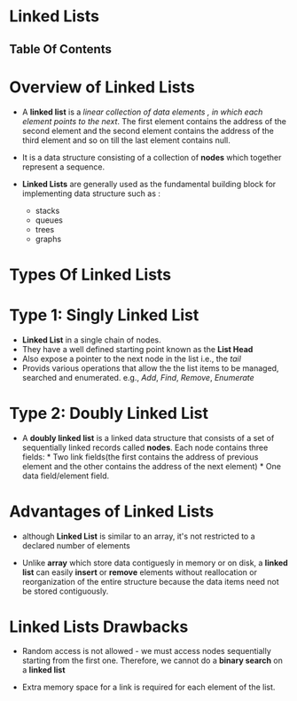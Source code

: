# Linked Lists

## Table Of Contents

# Overview of Linked Lists
* A __linked list__ is a _linear collection of data elements , in which each element points to the next_. The first element contains the address of the second element and the second element contains the address of the third element and so on till the last element contains null. 

* It is a data structure consisting of a collection of __nodes__ which together represent a sequence.

* __Linked Lists__ are generally used as the fundamental building block for implementing data structure such as :
    * stacks
    * queues
    * trees
    * graphs

# Types Of Linked Lists

# Type 1: Singly Linked List
* __Linked List__ in a single chain of nodes.
* They have a well defined starting point known as the __List Head__
* Also expose a pointer to the next node in the list i.e., the _tail_
* Provids various operations that allow the the list items to be managed, searched and enumerated. e.g., _Add_, _Find_, _Remove_, _Enumerate_


# Type 2: Doubly Linked List
* A __doubly linked list__ is a linked data structure that consists of a set of sequentially linked records called __nodes__. Each node contains three fields: 
        * Two link fields(the first contains the address of previous element and the other contains the address of the next element) 
        * One data field/element field.

# Advantages of Linked Lists
* although __Linked List__ is similar to an array, it's not restricted to a declared number of elements

* Unlike __array__ which store data contiguesly in memory or on disk, a __linked list__ can easily __insert__ or __remove__ elements without reallocation or reorganization of the entire structure because the data items need not be stored contiguously.

# Linked Lists Drawbacks
* Random access is not allowed - we must access nodes sequentially starting from the first one. Therefore, we cannot do a __binary search__ on a __linked list__

* Extra memory space for a link is required for each element of the list.